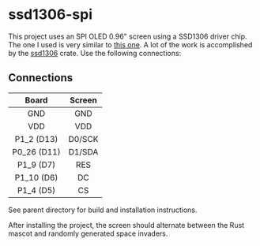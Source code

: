 # ssd1306-spi

This project uses an SPI OLED 0.96" screen using a SSD1306 driver chip. The one I used is very similar to [this one](https://www.buydisplay.com/white-spi-i2c-0-96-inch-oled-display-module-breakout-board-for-arduino). A lot of the work is accomplished by the [ssd1306](https://crates.io/crates/ssd1306) crate. Use the following connections:

## Connections

|    Board    | Screen |
|:-----------:|:------:|
|     GND     |  GND   |
|     VDD     |  VDD   |
|  P1_2 (D13) | D0/SCK |
| P0_26 (D11) | D1/SDA |
|  P1_9 (D7)  |  RES   |
| P1_10 (D6)  |  DC    |
|  P1_4 (D5)  |  CS    |

See parent directory for build and installation instructions.

After installing the project, the screen should alternate between the Rust mascot and randomly generated space invaders.
